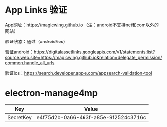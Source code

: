 # App Links 验证

App网址：https://magicwing.github.io
（注：android不支持net和com以外的网站）

验证状态：通过（android/ios）

验证android：https://digitalassetlinks.googleapis.com/v1/statements:list?source.web.site=https://magicwing.github.io&relation=delegate_permission/common.handle_all_urls

验证ios：https://search.developer.apple.com/appsearch-validation-tool

# electron-manage4mp
|Key|Value|
|-|-|
|SecretKey|e4f75d2b-0a66-463f-a85e-9f2524c3716c|
